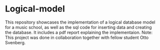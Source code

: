 # Logical-model
This repository showcases the implementation of a logical database model for a music school, as well as the sql code for inserting data and creating the database. It includes a pdf report explaining the implementaion. Note: This project was done in collaboration together with fellow student Otto Svenberg.
